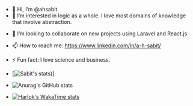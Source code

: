 - 👋 Hi, I’m @ahsabit
- 👀 I’m interested in logic as a whole. I love most domains of knowledge that involve abstraction.
<!--- - 🌱 I’m currently learning --->
- 💞️ I’m looking to collaborate on new projects using Laravel and React.js
- 📫 How to reach me: https://www.linkedin.com/in/a-h-sabit/
- ⚡ Fun fact: I love science and business.

- [![Sabit's stats](https://github-stats-x9cj.vercel.app/api?username=ahsabit&show_icons=true&count_private=true&theme=radical))]
- ![Anurag's GitHub stats](https://github-readme-stats.vercel.app/api?username=anuraghazra&show_icons=true&theme=radical)
- [![Harlok's WakaTime stats](https://)](https://github.com/anuraghazra/github-readme-stats)

<!---
ahsabit/ahsabit is a ✨ special ✨ repository because its `README.md` (this file) appears on your GitHub profile.
You can click the Preview link to take a look at your changes.
--->
